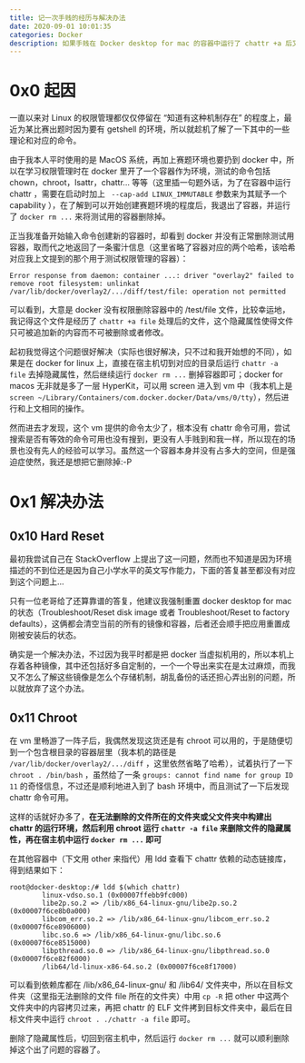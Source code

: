 ```yaml
---
title: 记一次手贱的经历与解决办法
date: 2020-09-01 10:01:35
categories: Docker
description: 如果手贱在 Docker desktop for mac 的容器中运行了 chattr +a 后又在宿主机上运行了 docker rm 的话该怎么办呢...
---
```


# 0x0 起因

一直以来对 Linux 的权限管理都仅仅停留在 “知道有这种机制存在” 的程度上，最近为某比赛出题时因为要有 getshell 的环境，所以就趁机了解了一下其中的一些理论和对应的命令。

由于我本人平时使用的是 MacOS 系统，再加上赛题环境也要扔到 docker 中，所以在学习权限管理时在 docker 里开了一个容器作为环境，测试的命令包括 chown，chroot，lsattr，chattr... 等等（这里插一句题外话，为了在容器中运行 chattr ，需要在启动时加上 ` --cap-add LINUX_IMMUTABLE` 参数来为其赋予一个 capability ），在了解到可以开始创建赛题环境的程度后，我退出了容器，并运行了 `docker rm ...` 来将测试用的容器删除掉。

正当我准备开始输入命令创建新的容器时，却看到 docker 并没有正常删除测试用容器，取而代之地返回了一条蜜汁信息（这里省略了容器对应的两个哈希，该哈希对应我上文提到的那个用于测试权限管理的容器）：

```shell
Error response from daemon: container ...: driver "overlay2" failed to remove root filesystem: unlinkat /var/lib/docker/overlay2/.../diff/test/file: operation not permitted
```

可以看到，大意是 docker 没有权限删除容器中的 /test/file 文件，比较幸运地，我记得这个文件是经历了 `chattr +a file` 处理后的文件，这个隐藏属性使得文件只可被追加新的内容而不可被删除或者修改。

起初我觉得这个问题很好解决（实际也很好解决，只不过和我开始想的不同），如果是在 docker for linux 上，直接在宿主机切到对应的目录后运行 `chattr -a file` 去掉隐藏属性，然后继续运行 `docker rm ...` 删掉容器即可；docker for macos 无非就是多了一层 HyperKit，可以用 screen 进入到 vm 中（我本机上是 `screen ~/Library/Containers/com.docker.docker/Data/vms/0/tty`），然后进行和上文相同的操作。

然而进去才发现，这个 vm 提供的命令太少了，根本没有 chattr 命令可用，尝试搜索是否有等效的命令可用也没有搜到，更没有人手贱到和我一样，所以现在的场景也没有先人的经验可以学习。虽然这一个容器本身并没有占多大的空间，但是强迫症使然，我还是想把它删除掉:-P

# 0x1 解决办法

## 0x10 Hard Reset

最初我尝试自己在 StackOverflow 上提出了这一问题，然而也不知道是因为环境描述的不到位还是因为自己小学水平的英文写作能力，下面的答复甚至都没有对应到这个问题上...

只有一位老哥给了还算靠谱的答复，他建议我强制重置 docker desktop for mac 的状态（Troubleshoot/Reset disk image 或者 Troubleshoot/Reset to factory defaults），这俩都会清空当前的所有的镜像和容器，后者还会顺手把应用重置成刚被安装后的状态。

确实是一个解决办法，不过因为我平时都是把 docker 当虚拟机用的，所以本机上存着各种镜像，其中还包括好多自定制的，一个一个导出来实在是太过麻烦，而我又不怎么了解这些镜像是怎么个存储机制，胡乱备份的话还担心弄出别的问题，所以就放弃了这个办法。

## 0x11 Chroot

在 vm 里畅游了一阵子后，我偶然发现这货还是有 chroot 可以用的，于是随便切到一个包含根目录的容器层里（我本机的路径是 `/var/lib/docker/overlay2/.../diff` ，这里依然省略了哈希），试着执行了一下 `chroot . /bin/bash` ，虽然给了一条 `groups: cannot find name for group ID 11` 的奇怪信息，不过还是顺利地进入到了 bash 环境中，而且测试了一下后发现 chattr 命令可用。

这样的话就好办多了，**在无法删除的文件所在的文件夹或父文件夹中构建出 chattr 的运行环境，然后利用 chroot 运行 `chattr -a file` 来删除文件的隐藏属性，再在宿主机中运行 `docker rm ...` 即可**

在其他容器中（下文用 other 来指代）用 ldd 查看下 chattr 依赖的动态链接库，得到结果如下：

```shell
root@docker-desktop:/# ldd $(which chattr)
        linux-vdso.so.1 (0x00007ffebb9fc000)
        libe2p.so.2 => /lib/x86_64-linux-gnu/libe2p.so.2 (0x00007f6ce8b0a000)
        libcom_err.so.2 => /lib/x86_64-linux-gnu/libcom_err.so.2 (0x00007f6ce8906000)
        libc.so.6 => /lib/x86_64-linux-gnu/libc.so.6 (0x00007f6ce8515000)
        libpthread.so.0 => /lib/x86_64-linux-gnu/libpthread.so.0 (0x00007f6ce82f6000)
        /lib64/ld-linux-x86-64.so.2 (0x00007f6ce8f17000)
```

可以看到依赖库都在 /lib/x86_64-linux-gnu/ 和 /lib64/ 文件夹中，所以在目标文件夹（这里指无法删除的文件 file 所在的文件夹）中用 `cp -R` 把 other 中这两个文件夹中的内容拷贝过来，再把 chattr 的 ELF 文件拷到目标文件夹中，最后在目标文件夹中运行 `chroot . ./chattr -a file` 即可。

删除了隐藏属性后，切回到宿主机中，然后运行 `docker rm ...` 就可以顺利删除掉这个出了问题的容器了。